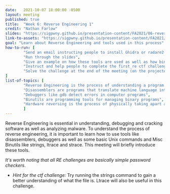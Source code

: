 ```yaml
---
date:   2021-10-07 18:00:00 -0500
layout: meeting
published: true
title:  "Week 6: Reverse Engineering 1"
credit: "Nathan Farlow"
slides: "https://sigpwny.github.io/presentation-content/FA2021/06-reversing-I.pdf"
link-to-assets: "https://sigpwny.github.io/presentation-content/FA2021/06-reversing-I.pdf"
goal: "Learn about Reverse Engineering and tools used in this process"
how-to-run: [
        "Send an email instructing people to install Ghidra or radare2 or Binary Ninja",
        "Run through the slides",
        "Give an example on how these tools are used as well as how binutils like strings, ltrace and strace are used",
        "Instruct and help people to complete the first_re ctf challenge: (http://ctf.sigpwny.com/challenges#how2re)",
        "Solve the challenge at the end of the meeting (on the projector)"
]
list-of-topics: [
        "Reverse Engineering is the process of understanding a program's functionality and behavior",
        "Disassemblers are programs that translate machine language into assembly language",
        "Debuggers like gdb detect errors in computer programs",
        "Binutils are programming tools for managing binary programs",
        "Hardware reversing is the process of physically taking apart an engineered product"
        ]
---
```


Reverse Engineering is essential in understanding, debugging and cracking software as well as analyzing malware. To understand the process of reverse engineering, it is important to learn how to use tools like disassemblers, debuggers as well as some basic Unix commands and Misc Binutils like strings, ltrace and strace. This meeting will briefly introduce these tools.

*It's worth noting that all RE challenges are basically simple password
checkers*.

* *Hint for the ctf challenge:* Try running the strings command to gain a better understanding of what the file is. Ltrace will also be useful in this challenge.
